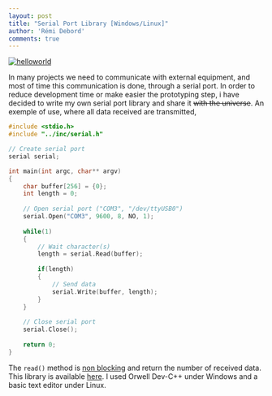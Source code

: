 ```yaml
---
layout: post
title: "Serial Port Library [Windows/Linux]"
author: 'Rémi Debord'
comments: true
---
```

[![helloworld](../../../uploads/helloworld.png)](../../../uploads/helloworld.png)

In many projects we need to communicate with external equipment, and most of time this communication is done, through a serial port. In order to reduce development time or make easier the prototyping step, i have decided to write my own serial port library and share it ~~with the universe~~.
An exemple of use, where all data received are transmitted,

```c
#include <stdio.h>
#include "../inc/serial.h"

// Create serial port
serial serial;

int main(int argc, char** argv)
{
    char buffer[256] = {0};
    int length = 0;
 
    // Open serial port ("COM3", "/dev/ttyUSB0")
    serial.Open("COM3", 9600, 8, NO, 1);
 
    while(1)
    {
        // Wait character(s)
        length = serial.Read(buffer);
  
        if(length)
        {  
            // Send data
            serial.Write(buffer, length);
        }
    }
 
    // Close serial port
    serial.Close();
 
    return 0;
}
```

The `read()` method is <u>non blocking</u> and return the number of received data.
This library is available [here](http://www.remidebord.fr/files/Serial.rar).
I used Orwell Dev-C++ under Windows and a basic text editor under Linux.


